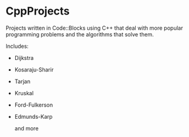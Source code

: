 # CppProjects

  Projects written in Code::Blocks using C++ that deal with more popular programming problems and the algorithms that solve them.
 
  Includes:
  
  - Dijkstra
  - Kosaraju-Sharir
  - Tarjan
  - Kruskal
  - Ford-Fulkerson
  - Edmunds-Karp
  
      and more
